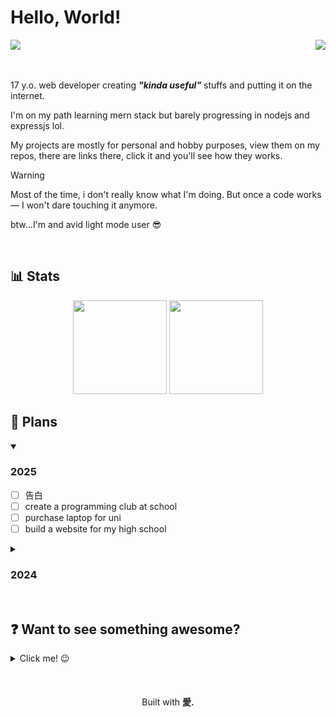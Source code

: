 # Hello, World!

<picture>
  <img src="https://skillicons.dev/icons?i=html,css,js,nodejs">
</picture>

<picture>
  <img align="right" src="https://skillicons.dev/icons?i=git,github,vscode,powershell,npm,cloudflare">
</picture>

<br>
<br>
<br>

17 y.o. web developer creating ***"kinda useful"*** stuffs and putting it on the internet.

I'm on my path learning mern stack but barely progressing in nodejs and expressjs lol.

My projects are mostly for personal and hobby purposes, view them on my repos, there are links there, click it and you'll see how they works.

> [!WARNING]
> Most of the time, i don't really know what I'm doing. But once a code works— I won't dare touching it anymore.

btw...I'm and avid light mode user 😎

<br>

## 📊 Stats
<div align="center">
<img height="150" src="https://github-readme-stats.vercel.app/api/top-langs/?username=b0chard&theme=tokyonight&layout=compact&hide_border=true" draggable="false">
<img height=150 src="http://github-profile-summary-cards.vercel.app/api/cards/profile-details?username=b0chard&theme=tokyonight">
</div>

## 🎯 Plans  
<details open>
<summary><h3>2025</h3></summary>

- [ ] 告白
- [ ] create a programming club at school
- [ ] purchase laptop for uni
- [ ] build a website for my high school
</details>

<details>
<summary><h3>2024</h3></summary>
  
- [ ] finish v4 of my website (i haven't even started yet huhu)
- [x] get a freelance web dev job ~ desperately
- [ ] learn japanese
</details>

<br>

## ❓ Want to see something awesome?
<details><summary>Click me! 😉</summary><br>
  <details><summary>your sure wanna see this?</summary><br>
    <details><summary>I mean... you 100% sure?</summary><br>
      <details><summary>If you still insist... I have nothing to do with it.</summary><br>
        <details><summary>don't say I haven't warned you!</summary><br>
          <details><summary>because I DID!!!</summary><br>
            <details><summary>Okay, let's start the countdown...</summary><br>
              <details><summary>count with me...</summary><br>
                <details><summary>5</summary><br>
                  <details><summary>4</summary><br>
                    <details><summary>3</summary><br>
                      <details><summary>2</summary><br>
                        <details><summary>1</summary><br>
                          <details><summary><h3>I can't believe you'd waste such valuable time!</h3></summary>
                            you sad? don't worry, here's the link
                            <a href="https://youtu.be/xvFZjo5PgG0?si=ObfjPrv_NnP0sMTl"><i>click me, this is something awesome!</i></a>
                          </details>
                        </details>
                      </details>
                    </details>
                  </details>
                </details>
              </details>
            </details>
          </details>
        </details>
      </details>
    </details>
  </details>
</details>

<br>
<br>
<br>

<div align="center">
  Built with <strong>愛.</strong>
</div>
